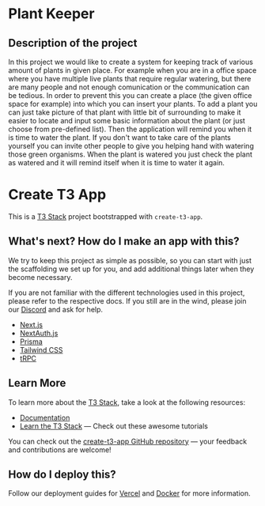 # Plant Keeper

## Description of the project
In this project we would like to create a system for keeping track of various amount of plants in given place. For example when you are in a office space where you have multiple live plants that require regular watering, but there are many people  and not enough comunication or the communication can be tedious.
In order to prevent this you can create a place (the given office space for example) into which you can insert your plants. To add a plant you can just take picture of that plant with little bit of surrounding to make it easier to locate and input some basic information about the plant (or just choose from pre-defined list).
Then the application will remind you when it is time to water the plant.
If you don't want to take care of the plants yourself you can invite other people to give you helping hand with watering those green organisms.
When the plant is watered you just check the plant as watered and it will remind itself when it is time to water it again.



# Create T3 App

This is a [T3 Stack](https://create.t3.gg/) project bootstrapped with `create-t3-app`.

## What's next? How do I make an app with this?

We try to keep this project as simple as possible, so you can start with just the scaffolding we set up for you, and add additional things later when they become necessary.

If you are not familiar with the different technologies used in this project, please refer to the respective docs. If you still are in the wind, please join our [Discord](https://t3.gg/discord) and ask for help.

- [Next.js](https://nextjs.org)
- [NextAuth.js](https://next-auth.js.org)
- [Prisma](https://prisma.io)
- [Tailwind CSS](https://tailwindcss.com)
- [tRPC](https://trpc.io)

## Learn More

To learn more about the [T3 Stack](https://create.t3.gg/), take a look at the following resources:

- [Documentation](https://create.t3.gg/)
- [Learn the T3 Stack](https://create.t3.gg/en/faq#what-learning-resources-are-currently-available) — Check out these awesome tutorials

You can check out the [create-t3-app GitHub repository](https://github.com/t3-oss/create-t3-app) — your feedback and contributions are welcome!

## How do I deploy this?

Follow our deployment guides for [Vercel](https://create.t3.gg/en/deployment/vercel) and [Docker](https://create.t3.gg/en/deployment/docker) for more information.
